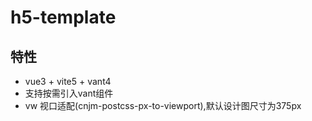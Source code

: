 # h5-template

## 特性

- vue3 + vite5 + vant4
- 支持按需引入vant组件
- vw 视口适配(cnjm-postcss-px-to-viewport),默认设计图尺寸为375px
